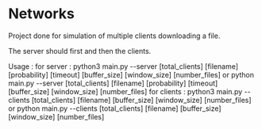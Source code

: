 # Networks 



Project done for simulation of multiple clients downloading a file.

The server should first and then the clients.

Usage :
    for server : python3 main.py --server [total_clients] [filename] [probability] [timeout] [buffer_size] [window_size] [number_files]
                 or  python main.py --server [total_clients] [filename] [probability] [timeout] [buffer_size] [window_size] [number_files]
    for clients : python3 main.py --clients [total_clients] [filename] [buffer_size] [window_size] [number_files]
                 or  python main.py --clients [total_clients] [filename] [buffer_size] [window_size] [number_files]
    